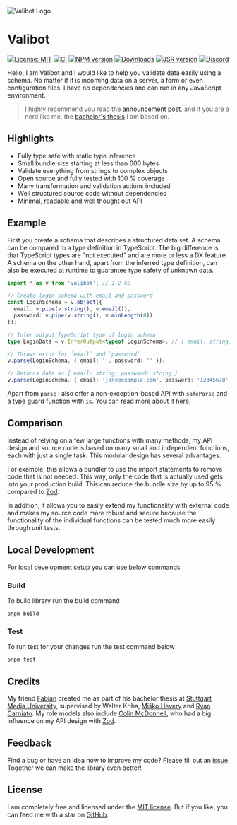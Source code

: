![Valibot Logo](https://github.com/fabian-hiller/valibot/blob/main/valibot.jpg?raw=true)

# Valibot

[![License: MIT][license-image]][license-url]
[![CI][ci-image]][ci-url]
[![NPM version][npm-image]][npm-url]
[![Downloads][downloads-image]][npm-url]
[![JSR version][jsr-image]][jsr-url]
[![Discord][discord-image]][discord-url]

Hello, I am Valibot and I would like to help you validate data easily using a schema. No matter if it is incoming data on a server, a form or even configuration files. I have no dependencies and can run in any JavaScript environment.

> I highly recommend you read the [announcement post](https://www.builder.io/blog/introducing-valibot), and if you are a nerd like me, the [bachelor's thesis](https://valibot.dev/thesis.pdf) I am based on.

## Highlights

- Fully type safe with static type inference
- Small bundle size starting at less than 600 bytes
- Validate everything from strings to complex objects
- Open source and fully tested with 100 % coverage
- Many transformation and validation actions included
- Well structured source code without dependencies
- Minimal, readable and well thought out API

## Example

First you create a schema that describes a structured data set. A schema can be compared to a type definition in TypeScript. The big difference is that TypeScript types are "not executed" and are more or less a DX feature. A schema on the other hand, apart from the inferred type definition, can also be executed at runtime to guarantee type safety of unknown data.

<!-- prettier-ignore -->
```ts
import * as v from 'valibot'; // 1.2 kB

// Create login schema with email and password
const LoginSchema = v.object({
  email: v.pipe(v.string(), v.email()),
  password: v.pipe(v.string(), v.minLength(8)),
});

// Infer output TypeScript type of login schema
type LoginData = v.InferOutput<typeof LoginSchema>; // { email: string; password: string }

// Throws error for `email` and `password`
v.parse(LoginSchema, { email: '', password: '' });

// Returns data as { email: string; password: string }
v.parse(LoginSchema, { email: 'jane@example.com', password: '12345678' });
```

Apart from `parse` I also offer a non-exception-based API with `safeParse` and a type guard function with `is`. You can read more about it [here](https://valibot.dev/guides/parse-data/).

## Comparison

Instead of relying on a few large functions with many methods, my API design and source code is based on many small and independent functions, each with just a single task. This modular design has several advantages.

For example, this allows a bundler to use the import statements to remove code that is not needed. This way, only the code that is actually used gets into your production build. This can reduce the bundle size by up to 95 % compared to [Zod](https://zod.dev/).

In addition, it allows you to easily extend my functionality with external code and makes my source code more robust and secure because the functionality of the individual functions can be tested much more easily through unit tests.

## Local Development

For local development setup you can use below commands

### Build

To build library run the build command

```shell
pnpm build 
```

### Test

To run test for your changes run the test command below 

```shell
pnpm test
```

## Credits

My friend [Fabian](https://twitter.com/FabianHiller) created me as part of his bachelor thesis at [Stuttgart Media University](https://www.hdm-stuttgart.de/en/), supervised by Walter Kriha, [Miško Hevery](https://twitter.com/mhevery) and [Ryan Carniato](https://twitter.com/RyanCarniato). My role models also include [Colin McDonnell](https://twitter.com/colinhacks), who had a big influence on my API design with [Zod](https://zod.dev/).

## Feedback

Find a bug or have an idea how to improve my code? Please fill out an [issue](https://github.com/fabian-hiller/valibot/issues/new). Together we can make the library even better!

## License

I am completely free and licensed under the [MIT license](https://github.com/fabian-hiller/valibot/blob/main/LICENSE.md). But if you like, you can feed me with a star on [GitHub](https://github.com/fabian-hiller/valibot).

[license-image]: https://img.shields.io/badge/License-MIT-brightgreen.svg?style=flat-square
[license-url]: https://opensource.org/licenses/MIT
[ci-image]: https://img.shields.io/github/actions/workflow/status/fabian-hiller/valibot/ci.yml?branch=main&logo=github&style=flat-square
[ci-url]: https://github.com/fabian-hiller/valibot/actions/workflows/ci.yml
[npm-image]: https://img.shields.io/npm/v/valibot.svg?style=flat-square
[npm-url]: https://npmjs.org/package/valibot
[downloads-image]: https://img.shields.io/npm/dm/valibot.svg?style=flat-square
[jsr-image]: https://jsr.io/badges/@valibot/valibot?style=flat-square
[jsr-url]: https://jsr.io/@valibot/valibot
[discord-image]: https://img.shields.io/discord/1252985447273992222?label=Discord&style=flat-square
[discord-url]: https://discord.gg/tkMjQACf2P
